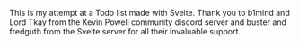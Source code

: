 <!-- Credits to MDN for the Markup and CSS -->
This is my attempt at a Todo list made with Svelte. Thank you to b1mind and Lord Tkay from the Kevin Powell community discord server and buster and fredguth from the Svelte server for all their invaluable support.